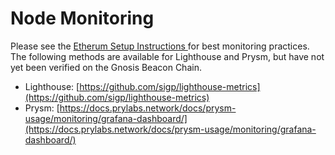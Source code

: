 ---
---

# Node Monitoring

Please see the [Etherum Setup Instructions ](https://launchpad.ethereum.org/en/)for best monitoring practices. The following methods are available for Lighthouse and Prysm, but have not yet been verified on the Gnosis Beacon Chain.

* Lighthouse: [https://github.com/sigp/lighthouse-metrics](https://github.com/sigp/lighthouse-metrics)
* Prysm: [https://docs.prylabs.network/docs/prysm-usage/monitoring/grafana-dashboard/](https://docs.prylabs.network/docs/prysm-usage/monitoring/grafana-dashboard/)
